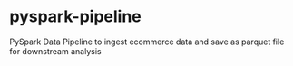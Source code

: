 # pyspark-pipeline

PySpark Data Pipeline to ingest ecommerce data and save as parquet file for downstream analysis
